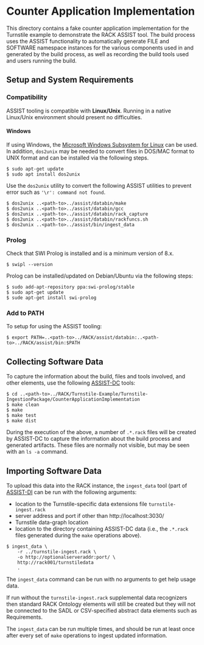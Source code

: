 # Counter Application Implementation

This directory contains a fake counter application implementation for the Turnstile example to demonstrate the RACK ASSIST tool. 
The build process uses the ASSIST functionality to
automatically generate FILE and SOFTWARE namespace instances for the
various components used in and generated by the build process, as well
as recording the build tools used and users running the build. 

## Setup and System Requirements

### Compatibility

ASSIST tooling is compatible with **Linux/Unix**.  Running in a native
Linux/Unix environment should present no difficulties.

#### Windows

If using Windows, the [Microsoft Windows Subsystem for Linux](https://docs.microsoft.com/en-us/windows/wsl/install-win10) can be used. In addition, `dos2unix` may be needed to convert files in DOS/MAC format to UNIX format and can be installed via the following steps.
  
```
$ sudo apt-get update
$ sudo apt install dos2unix
``` 

Use the `dos2unix` utility to convert the following ASSIST utilities to prevent error such as ```'\r': command not found```.

```
$ dos2unix ..<path-to>../assist/databin/make
$ dos2unix ..<path-to>../assist/databin/gcc
$ dos2unix ..<path-to>../assist/databin/rack_capture
$ dos2unix ..<path-to>../assist/databin/rackfuncs.sh
$ dos2unix ..<path-to>../assist/bin/ingest_data
```

### Prolog
Check that SWI Prolog is installed and is a minimum version of 8.x.

```
$ swipl --version
``` 

Prolog can be installed/updated on Debian/Ubuntu via the following steps:

```
$ sudo add-apt-repository ppa:swi-prolog/stable
$ sudo apt-get update
$ sude apt-get install swi-prolog
```
### Add to PATH
To setup for using the ASSIST tooling:

```
$ export PATH=..<path-to>../RACK/assist/databin:..<path-to>../RACK/assist/bin:$PATH
```

## Collecting Software Data
To capture the information about the build, files and tools involved, and other elements, use the following [ASSIST-DC](https://github.com/ge-high-assurance/RACK/tree/master/assist#assist-dc----data-collection) tools:

```
$ cd ..<path-to>../RACK/Turnstile-Example/Turnstile-IngestionPackage/CounterApplicationImplementation
$ make clean
$ make
$ make test
$ make dist
```

During the execution of the above, a number of `.*.rack` files will be
created by ASSIST-DC to capture the information about the build
process and generated artifacts.  These files are normally not
visible, but may be seen with an `ls -a` command.

## Importing Software Data
To upload this data into the RACK instance, the `ingest_data` tool (part of [ASSIST-DI](https://github.com/ge-high-assurance/RACK/tree/master/assist#assist-di----data-ingestion]) can
be run with the following arguments:
* location to the Turnstile-specific data extensions file `turnstile-ingest.rack`
* server address and port if other than http://localhost:3030/
* Turnstile data-graph location
* location to the directory containing ASSIST-DC data (i.e., the `.*.rack` files generated during the `make` operations above).

```
$ ingest_data \
    -r ../turnstile-ingest.rack \
    -o http://optionalserveraddr:port/ \
    http://rack001/turnstiledata 
    .
```

The `ingest_data` command can be run with no arguments to get help usage data.

If run without the `turnstile-ingest.rack` supplemental data
recognizers then standard RACK Ontology elements will still be created
but they will not be connected to the SADL or CSV-specified abstract
data elements such as Requirements.

The `ingest_data` can be run multiple times, and should be run at
least once after every set of `make` operations to ingest updated
information.
